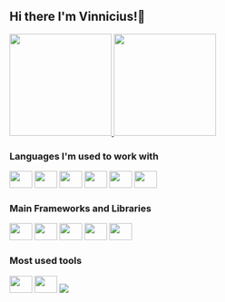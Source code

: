 ## Hi there I'm Vinnicius!👋
<link rel="stylesheet" href="https://cdn.jsdelivr.net/gh/devicons/devicon@v2.14.0/devicon.min.css">

<div>
  <a href="https://github.com/vincorreia">
   <img height="180em" src="https://github-readme-stats.vercel.app/api?username=vincorreia&show_icons=true&theme=gruvbox&include_all_commits=true&count_private=true"/>
   <img height="180em" src="https://github-readme-stats.vercel.app/api/top-langs/?username=vincorreia&layout=compact&langs_count=16&theme=gruvbox&hide=python"/>
  </a>
</div>

### Languages I'm used to work with
<div style="display: inline-block">
  <img height="30" width="40" src="https://cdn.jsdelivr.net/gh/devicons/devicon/icons/html5/html5-original.svg" />
  <img height="30" width="40" src="https://cdn.jsdelivr.net/gh/devicons/devicon/icons/css3/css3-original.svg" />
  <img height="30" width="40" src="https://cdn.jsdelivr.net/gh/devicons/devicon/icons/sass/sass-original.svg" />
  <img height="30" width="40" src="https://cdn.jsdelivr.net/gh/devicons/devicon/icons/javascript/javascript-original.svg" />
  <img height="30" width="40" src="https://cdn.jsdelivr.net/gh/devicons/devicon/icons/typescript/typescript-original.svg" />  
  <img height="30" width="40" src="https://cdn.jsdelivr.net/gh/devicons/devicon/icons/nodejs/nodejs-plain-wordmark.svg" />
</div>

### Main Frameworks and Libraries

<div style="display: inline-block">
  <img height="30" width="40" src="https://cdn.jsdelivr.net/gh/devicons/devicon/icons/react/react-original.svg" />
  <img height="30" width="40" src="https://cdn.jsdelivr.net/gh/devicons/devicon/icons/redux/redux-original.svg" />
  <img height="30" width="40" src="https://i.imgur.com/T7eGVZI.png" />
  <img height="30" width="40" src="https://cdn.jsdelivr.net/gh/devicons/devicon/icons/bootstrap/bootstrap-plain.svg" />
  <img height="30" width="40" src="https://cdn.jsdelivr.net/gh/devicons/devicon/icons/jquery/jquery-original.svg" />

</div>

### Most used tools

<div style="display: inline-block">
  <img height="30" width="40" src="https://cdn.jsdelivr.net/gh/devicons/devicon/icons/vscode/vscode-original.svg" />
  <img height="30" width="40" src="https://cdn.jsdelivr.net/gh/devicons/devicon/icons/git/git-original.svg" />
  <img src="https://i.imgur.com/DqK9hhA.png" />
</div>
